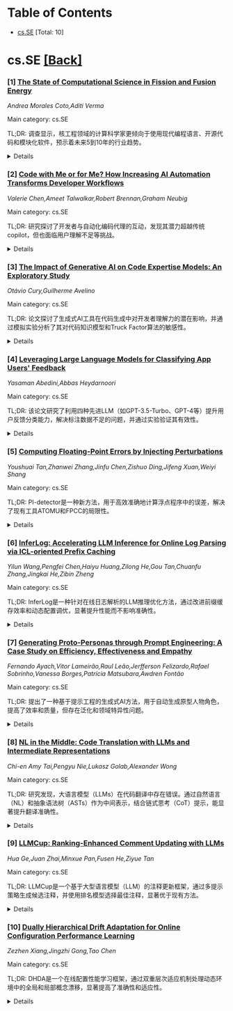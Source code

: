 <div id=toc></div>

# Table of Contents

- [cs.SE](#cs.SE) [Total: 10]


<div id='cs.SE'></div>

# cs.SE [[Back]](#toc)

### [1] [The State of Computational Science in Fission and Fusion Energy](https://arxiv.org/abs/2507.08061)
*Andrea Morales Coto,Aditi Verma*

Main category: cs.SE

TL;DR: 调查显示，核工程领域的计算科学家更倾向于使用现代编程语言、开源代码和模块化软件，预示着未来5到10年的行业趋势。


<details>
  <summary>Details</summary>
Motivation: 研究核工程中软件工具的重要性及其对工程设计的影响。

Method: 对103位从事核聚变和核裂变能源代码开发的科学家进行调查，了解其工具使用和开发体验。

Result: 趋势包括转向现代语言（如Python、C++）、模块化软件和多物理场代码，开发预算显著增加。

Conclusion: 核工程代码未来将更模块化、计算量更小，并受到更多组织重视。

Abstract: The tools used to engineer something are just as important as the thing that
is actually being engineered. In fact, in many cases, the tools can indeed
determine what is engineerable. In fusion and fission1 energy engineering,
software has become the dominant tool for design. For that reason, in 2024, for
the first time ever, we asked 103 computational scientists developing the codes
used in fusion and fission energy about the problems they are attempting to
solve with their codes, the tools available to them to solve them, and their
end to end developer experience with said tools.
  The results revealed a changing tide in software tools in fusion and fission,
with more and more computational scientists preferring modern programming
languages, open-source codes, and modular software. These trends represent a
peek into what will happen 5 to 10 years in the future of nuclear engineering.
Since the majority of our respondents belonged to US national labs and
universities, these results hint at the most cutting-edge trends in the
industry. The insights included in the State of Computational Science in
Fission and Fusion Energy indicate a dramatic shift toward multiphysics codes,
a drop-off in the use of FORTRAN in favor of more modern languages like Python
and C++, and ever-rising budgets for code development, at times reaching $50M
in a single organization.
  Our survey paints a future of nuclear engineering codes that is modular in
nature, small in terms of compute, and increasingly prioritized by
organizations. Access to our results in web form are available online.

</details>


### [2] [Code with Me or for Me? How Increasing AI Automation Transforms Developer Workflows](https://arxiv.org/abs/2507.08149)
*Valerie Chen,Ameet Talwalkar,Robert Brennan,Graham Neubig*

Main category: cs.SE

TL;DR: 研究探讨了开发者与自动化编码代理的互动，发现其潜力超越传统copilot，但也面临用户理解不足等挑战。


<details>
  <summary>Details</summary>
Motivation: 评估更自主的AI工具对开发者生产力和体验的影响，填补现有研究空白。

Method: 通过比较GitHub Copilot和OpenHands，招募常用前者的开发者进行实验。

Result: 代理能完成传统copilot无法完成的任务，减少用户工作量，但需解决用户理解问题。

Conclusion: 研究为开发者工作流变化提供见解，并为未来代理设计提出建议。

Abstract: Developers now have access to a growing array of increasingly autonomous AI
tools to support software development. While numerous studies have examined
developer use of copilots, which can provide chat assistance or code
completions, evaluations of coding agents, which can automatically write files
and run code, still largely rely on static benchmarks without
humans-in-the-loop. In this work, we conduct the first academic study to
explore developer interactions with coding agents and characterize how more
autonomous AI tools affect user productivity and experience, compared to
existing copilots. We evaluate two leading copilot and agentic coding
assistants, GitHub Copilot and OpenHands, recruiting participants who regularly
use the former. Our results show agents have the potential to assist developers
in ways that surpass copilots (e.g., completing tasks that humans might not
have accomplished before) and reduce the user effort required to complete
tasks. However, there are challenges involved in enabling their broader
adoption, including how to ensure users have an adequate understanding of agent
behaviors. Our results not only provide insights into how developer workflows
change as a result of coding agents but also highlight how user interactions
with agents differ from those with existing copilots, motivating a set of
recommendations for researchers building new agents. Given the broad set of
developers who still largely rely on copilot-like systems, our work highlights
key challenges of adopting more agentic systems into developer workflows.

</details>


### [3] [The Impact of Generative AI on Code Expertise Models: An Exploratory Study](https://arxiv.org/abs/2507.08160)
*Otávio Cury,Guilherme Avelino*

Main category: cs.SE

TL;DR: 论文探讨了生成式AI工具在代码生成中对开发者理解力的潜在影响，并通过模拟实验分析了其对代码知识模型和Truck Factor算法的敏感性。


<details>
  <summary>Details</summary>
Motivation: 生成式AI工具虽提升开发效率，但可能导致开发者对生成代码的理解不足，进而影响代码知识模型的准确性。

Method: 通过收集ChatGPT生成代码在GitHub项目中的统计数据，并模拟不同GenAI贡献程度的情景。

Result: 多数情景下，GenAI的使用对当前专业知识指标产生了可测量的影响。

Conclusion: 随着GenAI在开发流程中的深入应用，现有专业知识指标的可靠性可能下降。

Abstract: Generative Artificial Intelligence (GenAI) tools for source code generation
have significantly boosted productivity in software development. However, they
also raise concerns, particularly the risk that developers may rely heavily on
these tools, reducing their understanding of the generated code. We hypothesize
that this loss of understanding may be reflected in source code knowledge
models, which are used to identify developer expertise. In this work, we
present an exploratory analysis of how a knowledge model and a Truck Factor
algorithm built upon it can be affected by GenAI usage. To investigate this, we
collected statistical data on the integration of ChatGPT-generated code into
GitHub projects and simulated various scenarios by adjusting the degree of
GenAI contribution. Our findings reveal that most scenarios led to measurable
impacts, indicating the sensitivity of current expertise metrics. This suggests
that as GenAI becomes more integrated into development workflows, the
reliability of such metrics may decrease.

</details>


### [4] [Leveraging Large Language Models for Classifying App Users' Feedback](https://arxiv.org/abs/2507.08250)
*Yasaman Abedini,Abbas Heydarnoori*

Main category: cs.SE

TL;DR: 该论文研究了利用四种先进LLM（如GPT-3.5-Turbo、GPT-4等）提升用户反馈分类能力，解决标注数据不足的问题，并通过实验验证其有效性。


<details>
  <summary>Details</summary>
Motivation: 现有监督学习方法依赖大量标注数据，但标注成本高，因此探索LLM在用户反馈分类中的潜力。

Method: 在八个标注数据集上测试四种LLM的分类性能，并利用LLM生成标注数据以增强BERT模型的训练。

Result: LLM在粗粒度分类中表现良好，且通过LLM标注数据增强训练集能显著提升分类器性能。

Conclusion: LLM可作为有效的标注工具，提升用户反馈分类性能，尤其在数据有限的情况下。

Abstract: In recent years, significant research has been conducted into classifying
application (app) user feedback, primarily relying on supervised machine
learning algorithms. However, fine-tuning more generalizable classifiers based
on existing labeled datasets remains an important challenge, as creating large
and accurately labeled datasets often requires considerable time and resources.
In this paper, we evaluate the capabilities of four advanced LLMs, including
GPT-3.5-Turbo, GPT-4, Flan-T5, and Llama3-70b, to enhance user feedback
classification and address the challenge of the limited labeled dataset. To
achieve this, we conduct several experiments on eight datasets that have been
meticulously labeled in prior research. These datasets include user reviews
from app stores, posts from the X platform, and discussions from the public
forums, widely recognized as representative sources of app user feedback. We
analyze the performance of various LLMs in identifying both fine-grained and
coarse-grained user feedback categories. Given the substantial volume of daily
user feedback and the computational limitations of LLMs, we leverage these
models as an annotation tool to augment labeled datasets with general and
app-specific data. This augmentation aims to enhance the performance of
state-of-the-art BERT-based classification models. Our findings indicate that
LLMs when guided by well-crafted prompts, can effectively classify user
feedback into coarse-grained categories. Moreover, augmenting the training
dataset with datasets labeled using the consensus of LLMs can significantly
enhance classifier performance.

</details>


### [5] [Computing Floating-Point Errors by Injecting Perturbations](https://arxiv.org/abs/2507.08467)
*Youshuai Tan,Zhanwei Zhang,Jinfu Chen,Zishuo Ding,Jifeng Xuan,Weiyi Shang*

Main category: cs.SE

TL;DR: PI-detector是一种新方法，用于高效准确地计算浮点程序中的误差，解决了现有工具ATOMU和FPCC的局限性。


<details>
  <summary>Details</summary>
Motivation: 浮点程序广泛应用于关键领域，但浮点误差可能导致严重后果。现有方法存在实现困难和执行时间长的问题，ATOMU有误报，FPCC速度慢。

Method: PI-detector通过观察浮点误差源于原子操作的大条件数，通过向操作数注入小扰动并比较结果来计算误差。

Result: 实验表明，PI-detector能高效准确地计算浮点误差。

Conclusion: PI-detector解决了现有工具的不足，为浮点误差检测提供了更优方案。

Abstract: Floating-point programs form the foundation of modern science and
engineering, providing the essential computational framework for a wide range
of applications, such as safety-critical systems, aerospace engineering, and
financial analysis. Floating-point errors can lead to severe consequences.
Although floating-point errors widely exist, only a subset of inputs may
trigger significant errors in floating-point programs. Therefore, it is crucial
to determine whether a given input could produce such errors. Researchers tend
to take the results of high-precision floating-point programs as oracles for
detecting floating-point errors, which introduces two main limitations: (1)
difficulty of implementation and (2) prolonged execution time. The two recent
tools, ATOMU and FPCC, can partially address these issues. However, ATOMU
suffers from false positives; while FPCC, though eliminating false positives,
operates at a considerably slower speed.
  To address these two challenges, we propose a novel approach named
PI-detector to computing floating-point errors effectively and efficiently. Our
approach is based on the observation that floating-point errors stem from large
condition numbers in atomic operations (such as addition and subtraction),
which then propagate and accumulate. PI-detector injects small perturbations
into the operands of individual atomic operations within the program and
compares the outcomes of the original program with the perturbed version to
compute floating-point errors. We evaluate PI-detector with datasets from ATOMU
and HSED, as well as a complex linear system-solving program. Experimental
results demonstrate that PI-detector can perform efficient and accurate
floating-point error computation.

</details>


### [6] [InferLog: Accelerating LLM Inference for Online Log Parsing via ICL-oriented Prefix Caching](https://arxiv.org/abs/2507.08523)
*Yilun Wang,Pengfei Chen,Haiyu Huang,Zilong He,Gou Tan,Chuanfu Zhang,Jingkai He,Zibin Zheng*

Main category: cs.SE

TL;DR: InferLog是一种针对在线日志解析的LLM推理优化方法，通过改进前缀缓存效率和动态配置调优，显著提升性能而不影响准确性。


<details>
  <summary>Details</summary>
Motivation: 现代软件系统生成大量运行时日志，需要高效准确的日志解析。现有LLM解析器因隐私和性能问题难以部署，InferLog旨在解决这些瓶颈。

Method: 设计前缀感知ICL优化策略和基于元学习的动态配置调优管道，提升LLM推理效率。

Result: 实验显示InferLog在Loghub数据集和vLLM上显著优于现有方法，加速了日志解析。

Conclusion: InferLog通过优化推理效率，解决了LLM在日志解析中的性能瓶颈，为实际部署提供了可行方案。

Abstract: Modern software systems generate massive volumes of runtime logs,
necessitating efficient and accurate log parsing to enable critical downstream
tasks such as anomaly detection and root cause analysis. Recently, large
language models (LLMs) have achieved advanced accuracy on log parsing, but
their deployment in production environments faces two major limitations: (1)
the privacy risks associated with commercial LLMs, driving the adoption of
local deployment, and (2) the stringent latency and throughput requirements
imposed by high-volume log streams, which existing LLM-based parsers fail to
meet. Although recent efforts have reduced the number of LLM queries, they
overlook the high latency of the LLM invocations, where concurrent log parsing
requests can cause serve performance degradation of LLM inference system.
  In this study, we present InferLog, the first LLM inference optimization
method for online log parsing. Our key insight is that the inference efficiency
emerges as the vital bottleneck in LLM-based online log parsing, rather than
parsing accuracy. InferLog accelerates inference by designing (1) A
Prefix-aware ICL Refinement policy to refine the examples and permutation of
in-context learning to improve the prefix caching efficiency. (2) A rapid and
task-specific configuration tuning pipeline based on meta-learning to find the
optimal LLM scheduling-related configuration for dynamic log parsing workloads.
The experimental results based on Loghub dataset and vLLM demonstrate that
InferLog significantly outperforms existing inference optimization methods and
markedly accelerates the state-of-the-art LLM-based log parser without
compromising parsing accuracy.

</details>


### [7] [Generating Proto-Personas through Prompt Engineering: A Case Study on Efficiency, Effectiveness and Empathy](https://arxiv.org/abs/2507.08594)
*Fernando Ayach,Vitor Lameirão,Raul Leão,Jerfferson Felizardo,Rafael Sobrinho,Vanessa Borges,Patrícia Matsubara,Awdren Fontão*

Main category: cs.SE

TL;DR: 提出了一种基于提示工程的生成式AI方法，用于自动生成原型人物角色，提高了效率和质量，但存在泛化和领域特异性问题。


<details>
  <summary>Details</summary>
Motivation: 解决手动创建原型人物角色的耗时、认知负担和偏见问题。

Method: 采用提示工程和生成式AI生成原型人物角色，并通过案例研究评估其效率、效果和用户接受度。

Result: 方法显著减少了时间和精力，提高了人物角色的质量和可重用性，但泛化和领域特异性仍有局限。

Conclusion: 生成式AI可有效支持产品发现实践，但需进一步解决泛化和情感共鸣问题。

Abstract: Proto-personas are commonly used during early-stage Product Discovery, such
as Lean Inception, to guide product definition and stakeholder alignment.
However, the manual creation of proto-personas is often time-consuming,
cognitively demanding, and prone to bias. In this paper, we propose and
empirically investigate a prompt engineering-based approach to generate
proto-personas with the support of Generative AI (GenAI). Our goal is to
evaluate the approach in terms of efficiency, effectiveness, user acceptance,
and the empathy elicited by the generated personas. We conducted a case study
with 19 participants embedded in a real Lean Inception, employing a qualitative
and quantitative methods design. The results reveal the approach's efficiency
by reducing time and effort and improving the quality and reusability of
personas in later discovery phases, such as Minimum Viable Product (MVP)
scoping and feature refinement. While acceptance was generally high, especially
regarding perceived usefulness and ease of use, participants noted limitations
related to generalization and domain specificity. Furthermore, although
cognitive empathy was strongly supported, affective and behavioral empathy
varied significantly across participants. These results contribute novel
empirical evidence on how GenAI can be effectively integrated into software
Product Discovery practices, while also identifying key challenges to be
addressed in future iterations of such hybrid design processes.

</details>


### [8] [NL in the Middle: Code Translation with LLMs and Intermediate Representations](https://arxiv.org/abs/2507.08627)
*Chi-en Amy Tai,Pengyu Nie,Lukasz Golab,Alexander Wong*

Main category: cs.SE

TL;DR: 研究发现，大语言模型（LLMs）在代码翻译中存在错误。通过自然语言（NL）和抽象语法树（ASTs）作为中间表示，结合链式思考（CoT）提示，能显著提升翻译准确性。


<details>
  <summary>Details</summary>
Motivation: 改进LLMs在代码翻译中的准确性，探索中间表示（如NL和ASTs）的作用。

Method: 使用Open Gpt4 8X7B、StarCoder和CodeGen模型，在CodeNet和AVATAR基准测试中，比较不同提示方法（从零样本到CoT）的效果。

Result: CoT结合NL中间表示效果最佳，Open Gpt4 8X7B的成功翻译率分别提高了13.8%和6.7%。

Conclusion: 中间表示（尤其是NL）结合CoT提示能有效提升LLMs的代码翻译性能。

Abstract: Studies show that large language models (LLMs) produce buggy code
translations. One avenue to improve translation accuracy is through
intermediate representations, which could provide structured insights to guide
the model's understanding. We explore whether code translation using LLMs can
benefit from intermediate representations via natural language (NL) and
abstract syntax trees (ASTs). Since prompt engineering greatly affects LLM
performance, we consider several ways to integrate these representations, from
one-shot to chain-of-thought (CoT) prompting. Using Open Gpt4 8X7B and
specialized StarCoder and CodeGen models on popular code translation benchmarks
(CodeNet and AVATAR), we find that CoT with an intermediate NL summary performs
best, with an increase of 13.8% and 6.7%, respectively, in successful
translations for the best-performing model (Open Gpt4 8X7B) compared to the
zero-shot prompt.

</details>


### [9] [LLMCup: Ranking-Enhanced Comment Updating with LLMs](https://arxiv.org/abs/2507.08671)
*Hua Ge,Juan Zhai,Minxue Pan,Fusen He,Ziyue Tan*

Main category: cs.SE

TL;DR: LLMCup是一个基于大型语言模型（LLM）的注释更新框架，通过多提示策略生成候选注释，并使用排名模型选择最佳注释，显著优于现有方法。


<details>
  <summary>Details</summary>
Motivation: 开发者倾向于更新代码而非注释，导致注释过时或不一致，影响代码理解和维护。现有方法（如CUP和HebCup）在复杂场景下表现不佳。

Method: 提出LLMCup框架，利用LLM生成多样候选注释，并通过排名模型CupRank选择最佳注释。

Result: 实验显示LLMCup在准确性、BLEU-4、METEOR、F1和SentenceBert相似度上显著优于基线方法，部分情况下甚至优于人工更新。

Conclusion: LLMCup展示了LLM在注释更新任务中的潜力，并强调了人工评估的重要性。

Abstract: While comments are essential for enhancing code readability and
maintainability in modern software projects, developers are often motivated to
update code but not comments, leading to outdated or inconsistent documentation
that hinders future understanding and maintenance. Recent approaches such as
CUP and HebCup have attempted automatic comment updating using neural
sequence-to-sequence models and heuristic rules, respectively. However, these
methods can miss or misinterpret crucial information during comment updating,
resulting in inaccurate comments, and they often struggle with complex update
scenarios. Given these challenges, a promising direction lies in leveraging
large language models (LLMs), which have shown impressive performance in
software engineering tasks such as comment generation, code synthesis, and
program repair. This suggests their strong potential to capture the logic
behind code modifications - an ability that is crucial for the task of comment
updating. Nevertheless, selecting an appropriate prompt strategy for an LLM on
each update case remains challenging. To address this, we propose a novel
comment updating framework, LLMCup, which first uses multiple prompt strategies
to provide diverse candidate updated comments via an LLM, and then employs a
ranking model, CupRank, to select the best candidate as final updated comment.
Experimental results demonstrate the effectiveness of LLMCup, with improvements
over state-of-the-art baselines (CUP and HebCup) by 49.0%-116.9% in Accuracy,
10.8%-20% in BLEU-4, 4.6% in METEOR, 0.9%-1.9% in F1, and 2.1%-3.4% in
SentenceBert similarity. Furthermore, a user study shows that comments updated
by LLMCup sometimes surpass human-written updates, highlighting the importance
of incorporating human evaluation in comment quality assessment.

</details>


### [10] [Dually Hierarchical Drift Adaptation for Online Configuration Performance Learning](https://arxiv.org/abs/2507.08730)
*Zezhen Xiang,Jingzhi Gong,Tao Chen*

Main category: cs.SE

TL;DR: DHDA是一个在线配置性能学习框架，通过双重层次适应机制处理动态环境中的全局和局部概念漂移，显著提高了准确性和适应性。


<details>
  <summary>Details</summary>
Motivation: 动态环境中的配置性能学习因全局和局部概念漂移而变得复杂，现有离线学习和迁移学习方法难以实时适应这些变化。

Method: DHDA采用双重层次适应机制：上层重新划分数据以处理全局漂移，下层局部模型异步检测和适应局部漂移，结合增量更新和定期全重训练以平衡效率。

Result: 在八个软件系统上的评估显示，DHDA准确性显著提升，适应漂移能力提高2倍，同时保持合理开销。

Conclusion: DHDA有效解决了动态环境中配置性能学习的挑战，为实时适应概念漂移提供了可行方案。

Abstract: Modern configurable software systems need to learn models that correlate
configuration and performance. However, when the system operates in dynamic
environments, the workload variations, hardware changes, and system updates
will inevitably introduce concept drifts at different levels - global drifts,
which reshape the performance landscape of the entire configuration space; and
local drifts, which only affect certain sub-regions of that space. As such,
existing offline and transfer learning approaches can struggle to adapt to
these implicit and unpredictable changes in real-time, rendering configuration
performance learning challenging. To address this, we propose DHDA, an online
configuration performance learning framework designed to capture and adapt to
these drifts at different levels. The key idea is that DHDA adapts to both the
local and global drifts using dually hierarchical adaptation: at the upper
level, we redivide the data into different divisions, within each of which the
local model is retrained, to handle global drifts only when necessary. At the
lower level, the local models of the divisions can detect local drifts and
adapt themselves asynchronously. To balance responsiveness and efficiency, DHDA
combines incremental updates with periodic full retraining to minimize
redundant computation when no drifts are detected. Through evaluating eight
software systems and against state-of-the-art approaches, we show that DHDA
achieves considerably better accuracy and can effectively adapt to drifts with
up to 2x improvements, while incurring reasonable overhead and is able to
improve different local models in handling concept drift.

</details>
